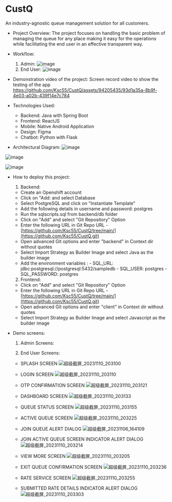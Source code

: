 # CustQ
An industry-agnostic queue management solution for all customers.

- Project Overview:
  The project focuses on handling the basic problem of managing the queue for any place making it easy for the operations while facilitating the end user in an effective transparent way.
  
- Workflow:
  1) Admin:
     ![image](https://github.com/Ksc55/CustQ/assets/6066608/0f7f7e07-f855-4238-8a50-3c45f2fcfc4f)
  2) End User:
     ![image](https://github.com/Ksc55/CustQ/assets/6066608/f15b3916-ac3c-44e6-9d3f-bea81e2ce7d1)

- Demonstration video of the project:
  Screen record video to show the testing of the app
  https://github.com/Ksc55/CustQ/assets/94205435/93d1a35a-8b9f-4e03-a02b-439f14e7c784
  
- Technologies Used:
    -  Backend:    Java with Spring Boot
    -  Frontend:   ReactJS
    -  Mobile:     Native Android Application
    -  Design:     Figma
    -  Chatbot:    Python with Flask
      
- Architectural Diagram:
![image](https://github.com/Ksc55/CustQ/assets/6066608/32df61a9-c69b-4f63-b86b-07adb93f0c5b)

![image](https://github.com/Ksc55/CustQ/assets/6066608/cdba6f6e-d234-4736-8e4d-1bf1540535d8)

![image](https://github.com/Ksc55/CustQ/assets/6066608/d7dced39-dd2f-44ab-9b34-5a5c11cd9ea6)


    
- How to deploy this project:
  1) Backend:
  - Create an Openshift account
  - Click on "Add: and select Database
  - Select PostgreSQL and click on "Instantiate Template"
  - Add the following details in username and password: postgres
  - Run the sqlscripts.sql from backend/db folder
  - Click on "Add" and select "Git Repository" Option
  - Enter the following URL in Git Repo URL - [https://github.com/Ksc55/CustQ/tree/main/](https://github.com/Ksc55/CustQ.git)
  - Open advanced Git options and enter "backend" in Context dir without quotes
  - Select Import Strategy as Builder Image and select Java as the builder image
  - Add the environment variables :
        - SQL_URL: jdbc:postgresql://postgresql:5432/sampledb
        - SQL_USER: postgres
        - SQL_PASSWORD: postgres
    
  2) Frontend:
  - Click on "Add" and select "Git Repository" Option
  - Enter the following URL in Git Repo URL - [https://github.com/Ksc55/CustQ/tree/main/](https://github.com/Ksc55/CustQ.git)
  - Open advanced Git options and enter "client" in Context dir without quotes
  - Select Import Strategy as Builder Image and select Javascript as the builder image
  
- Demo screens:
  1) Admin Screens:

  2) End User Screens:
    - SPLASH SCREEN
      ![超级截屏_20231110_203100](https://github.com/Ksc55/CustQ/assets/94205435/00def03d-e9b4-41fc-a00c-30c459ea93b2)
      
    - LOGIN SCREEN
      ![超级截屏_20231110_203110](https://github.com/Ksc55/CustQ/assets/94205435/b5e709c1-aaab-4a39-ae97-1111f7e3383b)
      
    - OTP CONFIRMATION SCREEN
      ![超级截屏_20231110_203121](https://github.com/Ksc55/CustQ/assets/94205435/c69222c6-2f3e-41d8-b963-5d9554cb0e29)
      
    - DASHBOARD SCREEN
      ![超级截屏_20231110_203133](https://github.com/Ksc55/CustQ/assets/94205435/b982e3b2-8841-4af9-a1c5-568774f94a53)
      
    - QUEUE STATUS SCREEN
      ![超级截屏_20231110_203155](https://github.com/Ksc55/CustQ/assets/94205435/a11a51c2-2cf8-4684-90f8-bb8dcfba6141)
      
    - ACTIVE QUEUE SCREEN
      ![超级截屏_20231110_203225](https://github.com/Ksc55/CustQ/assets/94205435/29c594f5-dce1-4fb3-b7e1-bd6ca8a18cf6)
      
    - JOIN QUEUE ALERT DIALOG
      ![超级截屏_20231106_164109](https://github.com/Ksc55/CustQ/assets/94205435/f3ffabe5-8604-4474-90c8-67d7e6d12d1b)

    - JOIN ACTIVE QUEUE SCREEN INDICATOR ALERT DIALOG
      ![超级截屏_20231110_203214](https://github.com/Ksc55/CustQ/assets/94205435/20cbab9d-49c4-4572-aa20-43bd0ade3fd0)

    - VIEW MORE SCREEN
      ![超级截屏_20231110_203205](https://github.com/Ksc55/CustQ/assets/94205435/70367a7f-c416-4445-8b80-6640bf5c56be)

    - EXIT QUEUE CONFIRMATION SCREEN
    ![超级截屏_20231110_203236](https://github.com/Ksc55/CustQ/assets/94205435/47822998-4d6b-4334-9b4e-0eced3bcb928)

    - RATE SERVICE SCREEN
    ![超级截屏_20231110_203255](https://github.com/Ksc55/CustQ/assets/94205435/ad28aac4-4831-4ebc-9065-b475da41ed89)

    - SUBMITTED RATE DETAILS INDICATOR ALERT DIALOG
    ![超级截屏_20231110_203303](https://github.com/Ksc55/CustQ/assets/94205435/5b2b9b72-fa7e-4c22-b697-2ca15afed29b)



  
